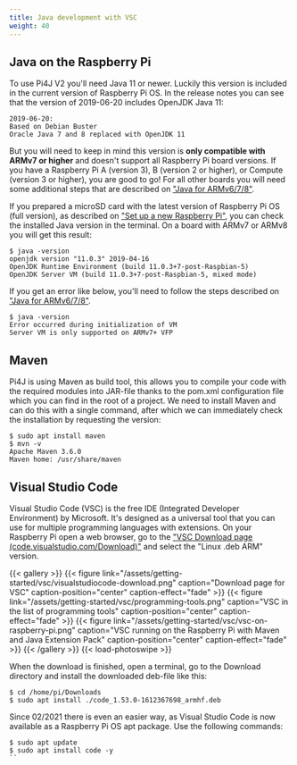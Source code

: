 ```yaml
---
title: Java development with VSC
weight: 40
---
```


## Java on the Raspberry Pi

To use Pi4J V2 you'll need Java 11 or newer. Luckily this version is included in the current version of Raspberry Pi OS. 
In the release notes you can see that the version of 2019-06-20 includes OpenJDK Java 11:

```
2019-06-20:
Based on Debian Buster
Oracle Java 7 and 8 replaced with OpenJDK 11
```

But you will need to keep in mind this version is **only compatible with ARMv7 or higher** and doesn't support all 
Raspberry Pi board versions. If you have a Raspberry Pi A (version 3), B (version 2 or higher), 
or Compute (version 3 or higher), you are good to go! For all other boards you will need some additional steps 
that are described on ["Java for ARMv6/7/8"](/documentation/java-installation/).

If you prepared a microSD card with the latest version of Raspberry Pi OS (full version), as described on 
["Set up a new Raspberry Pi"](/getting-started/set-up-a-new-raspberry-pi/), you can check the installed Java version 
in the terminal. On a board with ARMv7 or ARMv8 you will get this result:

```
$ java -version
openjdk version "11.0.3" 2019-04-16
OpenJDK Runtime Environment (build 11.0.3+7-post-Raspbian-5)
OpenJDK Server VM (build 11.0.3+7-post-Raspbian-5, mixed mode)
```

If you get an error like below, you'll need to follow the steps described on ["Java for ARMv6/7/8"](/documentation/java-installation/).

```
$ java -version
Error occurred during initialization of VM
Server VM is only supported on ARMv7+ VFP
```

## Maven

Pi4J is using Maven as build tool, this allows you to compile your code with the required modules into JAR-file thanks 
to the pom.xml configuration file which you can find in the root of a project. We need to install Maven and can do this
with a single command, after which we can immediately check the installation by requesting the version:

```
$ sudo apt install maven
$ mvn -v
Apache Maven 3.6.0
Maven home: /usr/share/maven
```

## Visual Studio Code

Visual Studio Code (VSC) is the free IDE (Integrated Developer Environment) by Microsoft. It's designed as a universal
tool that you can use for multiple programming languages with extensions. On your Raspberry Pi open a web browser,
go to the ["VSC Download page (code.visualstudio.com/Download)"](https://code.visualstudio.com/Download) and 
select the "Linux .deb ARM" version.

{{< gallery >}}
{{< figure link="/assets/getting-started/vsc/visualstudiocode-download.png" caption="Download page for VSC" caption-position="center" caption-effect="fade" >}}
{{< figure link="/assets/getting-started/vsc/programming-tools.png" caption="VSC in the list of programming tools" caption-position="center" caption-effect="fade" >}}
{{< figure link="/assets/getting-started/vsc/vsc-on-raspberry-pi.png" caption="VSC running on the Raspberry Pi with Maven and Java Extension Pack" caption-position="center" caption-effect="fade" >}}
{{< /gallery >}}
{{< load-photoswipe >}}

When the download is finished, open a terminal, go to the Download directory and install the downloaded deb-file like this:

```
$ cd /home/pi/Downloads
$ sudo apt install ./code_1.53.0-1612367698_armhf.deb 
```

Since 02/2021 there is even an easier way, as Visual Studio Code is now available as a Raspberry Pi OS apt package. 
Use the following commands:

```
$ sudo apt update
$ sudo apt install code -y
``
